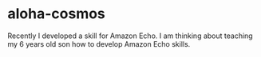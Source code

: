 # aloha-cosmos

Recently I developed a skill for Amazon Echo. I am thinking about teaching my 6 years old son how to develop Amazon Echo skills.
